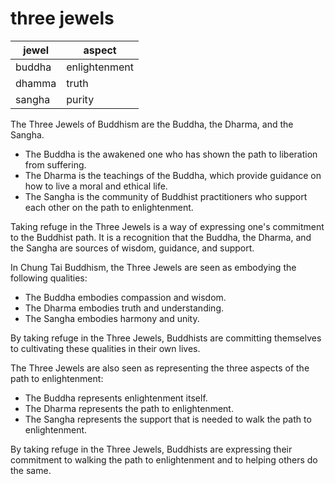 # three jewels

jewel | aspect
--- | ---
buddha | enlightenment
dhamma | truth
sangha | purity

The Three Jewels of Buddhism are the Buddha, the Dharma, and the Sangha.

* The Buddha is the awakened one who has shown the path to liberation from suffering.
* The Dharma is the teachings of the Buddha, which provide guidance on how to live a moral and ethical life.
* The Sangha is the community of Buddhist practitioners who support each other on the path to enlightenment.

Taking refuge in the Three Jewels is a way of expressing one's commitment to the Buddhist path. It is a recognition that the Buddha, the Dharma, and the Sangha are sources of wisdom, guidance, and support.

In Chung Tai Buddhism, the Three Jewels are seen as embodying the following qualities:

* The Buddha embodies compassion and wisdom.
* The Dharma embodies truth and understanding.
* The Sangha embodies harmony and unity.

By taking refuge in the Three Jewels, Buddhists are committing themselves to cultivating these qualities in their own lives.

The Three Jewels are also seen as representing the three aspects of the path to enlightenment:

* The Buddha represents enlightenment itself.
* The Dharma represents the path to enlightenment.
* The Sangha represents the support that is needed to walk the path to enlightenment.

By taking refuge in the Three Jewels, Buddhists are expressing their commitment to walking the path to enlightenment and to helping others do the same.
